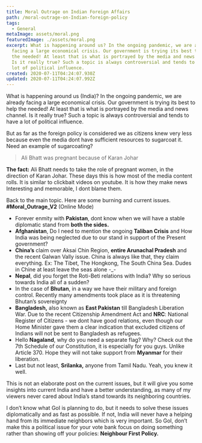 ```yaml
---
title: Moral Outrage on Indian Foreign Affairs
path: /moral-outrage-on-Indian-foreign-policy
tags:
  - General
metaImage: assets/moral.png
featuredImage: ./assets/moral.png
excerpt: What is happening around us? In the ongoing pandemic, we are already
  facing a large economical crisis. Our government is trying its best to help
  the needed! At least that is what is portrayed by the media and news channel.
  Is it really true? Such a topic is always controversial and tends to have a
  lot of political influence.
created: 2020-07-11T04:24:07.930Z
updated: 2020-07-11T04:24:07.992Z
---
```

What is happening around us (India)? In the ongoing pandemic, we are already facing a large economical crisis. Our government is trying its best to help the needed! At least that is what is portrayed by the media and news channel. Is it really true? Such a topic is always controversial and tends to have a lot of political influence.

But as far as the foreign policy is considered we as citizens knew very less because even the media dont have sufficient resources to sugarcoat it. Need an example of sugarcoating?

> Ali Bhatt was pregnant because of Karan Johar

**The fact:** Ali Bhatt needs to take the role of pregnant women, in the direction of Karan Johar. These days this is how most of the media content rolls. It is similar to clickbait videos on youtube. It is how they make news Interesting and memorable, I dont blame them.

Back to the main topic. Here are some burning and current issues. **\#Moral_Outrage_V2** (Online Mode)

* Forever enmity with **Pakistan**, dont know when we will have a stable diplomatic stand from **both the sides.**
* **Afghanistan**, Do I need to mention the ongoing **Taliban Crisis** and How India was being neglected due to our stand in support of the Present government?
* **China’s** claim over Aksai Chin Region,  **entire Arunachal Pradesh** and the recent Galwan Vally issue. China is always like that, they claim everything. Ex: The Tibet, The Hongkong, The South China Sea. Dudes in Chine at least leave the seas alone -_-
* **Nepal**, did you forget the Roti-Beti relations with India? Why so serious towards India all of a sudden?
* In the case of **Bhutan**, in a way we have their military and foreign control. Recently many amendments took place as it is threatening Bhutan’s sovereignty
* **Bangladesh,** also known as **East Pakistan** till Bangladesh Liberation War. Due to the recent Citizenship Amendment Act and **NRC**: National Register of Citizens - we dont have good relations, even though our Home Minister gave them a clear indication that excluded citizens of Indians will not be sent to Bangladesh as refugees.
* Hello **Nagaland**, why do you need a separate flag? Why? Check out the 7th Schedule of our Constitution, it is especially for you guys. Unlike Article 370. Hope they will not take support from **Myanmar** for their liberation.
* Last but not least, **Srilanka,** anyone from Tamil Nadu. Yeah, you knew it well.

This is not an elaborate post on the current issues, but it will give you some insights into current India and have a better understanding, as many of my viewers never cared about India’s stand towards its neighboring countries. 

I don’t know what GoI is planning to do, but it needs to solve these issues diplomatically and as fast as possible. If not, India will never have a helping hand from its immediate neighbors which is very important. So GoI, don’t make this a political issue for your vote bank focus on doing something rather than showing off your policies: **Neighbour First Policy.**